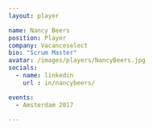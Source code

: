 ```yaml
---
layout: player

name: Nancy Beers
position: Player
company: Vacanceselect
bio: "Scrum Master"
avatar: /images/players/NancyBeers.jpg
socials:
  - name: linkedin
    url : in/nancybeers/

events:
  - Amsterdam 2017

---
```

